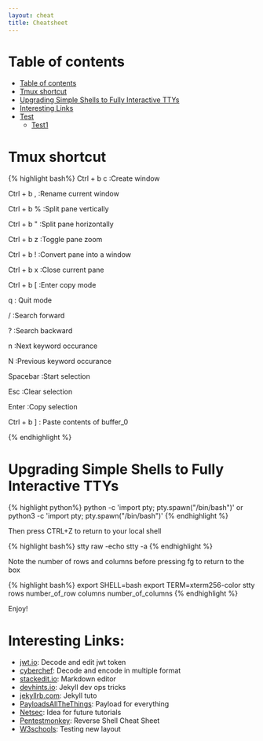 ```yaml
---
layout: cheat
title: Cheatsheet
---
```



Table of contents
=================

<!--ts-->
   * [Table of contents](#table-of-contents)
   * [Tmux shortcut](#tmux-shortcut)
   * [Upgrading Simple Shells to Fully Interactive TTYs](#upgrading-simple-shells-to-fully-interactive-ttys)
   * [Interesting Links](#interesting-links:)
   * [Test](#usage)
      * [Test1](#stdin)

<!--te-->

Tmux shortcut
============
{% highlight bash%}
Ctrl + b c :Create window

Ctrl + b , :Rename current window

Ctrl + b % :Split pane vertically

Ctrl + b " :Split pane horizontally

Ctrl + b z :Toggle pane zoom

Ctrl + b ! :Convert pane into a window

Ctrl + b x :Close current pane

Ctrl + b [ :Enter copy mode

q : Quit mode

/ :Search forward

? :Search backward

n :Next keyword occurance

N :Previous keyword occurance

Spacebar   :Start selection

Esc        :Clear selection

Enter      :Copy selection

Ctrl + b ] : Paste contents of buffer_0

{% endhighlight %}


Upgrading Simple Shells to Fully Interactive TTYs
============
{% highlight python%}
python -c 'import pty; pty.spawn("/bin/bash")'
or
python3 -c 'import pty; pty.spawn("/bin/bash")'
{% endhighlight %}

Then press CTRL+Z to return to your local shell

{% highlight bash%}
stty raw -echo
stty -a
{% endhighlight %}

Note the number of rows and columns before pressing fg to return to the box

{% highlight bash%}
export SHELL=bash
export TERM=xterm256-color
stty rows number_of_row columns number_of_columns
{% endhighlight %}

Enjoy!

Interesting Links:
============
- [jwt.io][link1]: Decode and edit jwt token
- [cyberchef][link3]: Decode and encode in multiple format
- [stackedit.io][link4]: Markdown editor
- [devhints.io][link5]: Jekyll dev ops tricks
- [jekyllrb.com][link6]: Jekyll tuto
- [PayloadsAllTheThings][link7]: Payload for everything
- [Netsec][link8]: Idea for future tutorials
- [Pentestmonkey][link9]: Reverse Shell Cheat Sheet
- [W3schools][link10]: Testing new layout

[link1]:https://jwt.io/  
[link2]:http://jekyllrb.com
[link3]:https://gchq.github.io/CyberChef/
[link4]:https://stackedit.io/app#
[link5]:https://devhints.io/jekyll 
[link6]:https://jekyllrb.com/
[link7]:https://github.com/swisskyrepo/PayloadsAllTheThings
[link8]:https://netsec.ws/?p=376
[link9]:http://pentestmonkey.net/cheat-sheet/shells/reverse-shell-cheat-sheet
[link10]:https://www.w3schools.com/howto/tryit.asp?filename=tryhow_css_subnav
